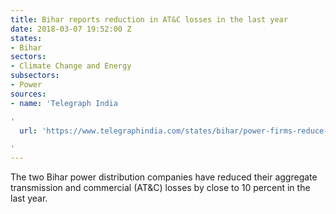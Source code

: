 ```yaml
---
title: Bihar reports reduction in AT&C losses in the last year
date: 2018-03-07 19:52:00 Z
states:
- Bihar
sectors:
- Climate Change and Energy
subsectors:
- Power
sources:
- name: 'Telegraph India

'
  url: 'https://www.telegraphindia.com/states/bihar/power-firms-reduce-energy-loss-211999

'
---
```


The two Bihar power distribution companies have reduced their aggregate transmission and commercial (AT&C) losses by close to 10 percent in the last year. 

